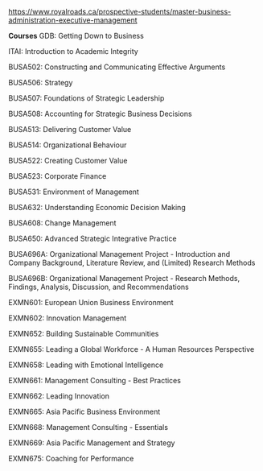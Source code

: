 

https://www.royalroads.ca/prospective-students/master-business-administration-executive-management

**Courses**
GDB: Getting Down to Business

ITAI: Introduction to Academic Integrity

BUSA502: Constructing and Communicating Effective Arguments

BUSA506: Strategy

BUSA507: Foundations of Strategic Leadership

BUSA508: Accounting for Strategic Business Decisions

BUSA513: Delivering Customer Value

BUSA514: Organizational Behaviour

BUSA522: Creating Customer Value

BUSA523: Corporate Finance

BUSA531: Environment of Management

BUSA632: Understanding Economic Decision Making

BUSA608: Change Management

BUSA650: Advanced Strategic Integrative Practice

BUSA696A: Organizational Management Project - Introduction and Company Background, Literature Review, and (Limited) Research Methods

BUSA696B: Organizational Management Project - Research Methods, Findings, Analysis, Discussion, and Recommendations

EXMN601: European Union Business Environment

EXMN602: Innovation Management

EXMN652: Building Sustainable Communities

EXMN655: Leading a Global Workforce - A Human Resources Perspective

EXMN658: Leading with Emotional Intelligence

EXMN661: Management Consulting - Best Practices

EXMN662: Leading Innovation

EXMN665: Asia Pacific Business Environment

EXMN668: Management Consulting - Essentials

EXMN669: Asia Pacific Management and Strategy

EXMN675: Coaching for Performance
